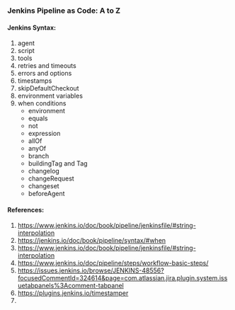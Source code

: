 ### Jenkins Pipeline as Code: A to Z
#### Jenkins Syntax:
1. agent
2. script
3. tools
4. retries and timeouts
5. errors and options
6. timestamps
7. skipDefaultCheckout
8. environment variables
9. when conditions
    - environment
    - equals
    - not
    - expression
    - allOf
    - anyOf
    - branch
    - buildingTag and Tag
    - changelog
    - changeRequest
    - changeset
    - beforeAgent

#### References:
1. https://www.jenkins.io/doc/book/pipeline/jenkinsfile/#string-interpolation
2. https://jenkins.io/doc/book/pipeline/syntax/#when
3. https://www.jenkins.io/doc/book/pipeline/jenkinsfile/#string-interpolation
4. https://www.jenkins.io/doc/pipeline/steps/workflow-basic-steps/
5. https://issues.jenkins.io/browse/JENKINS-48556?focusedCommentId=324614&page=com.atlassian.jira.plugin.system.issuetabpanels%3Acomment-tabpanel
6. https://plugins.jenkins.io/timestamper
7. 


